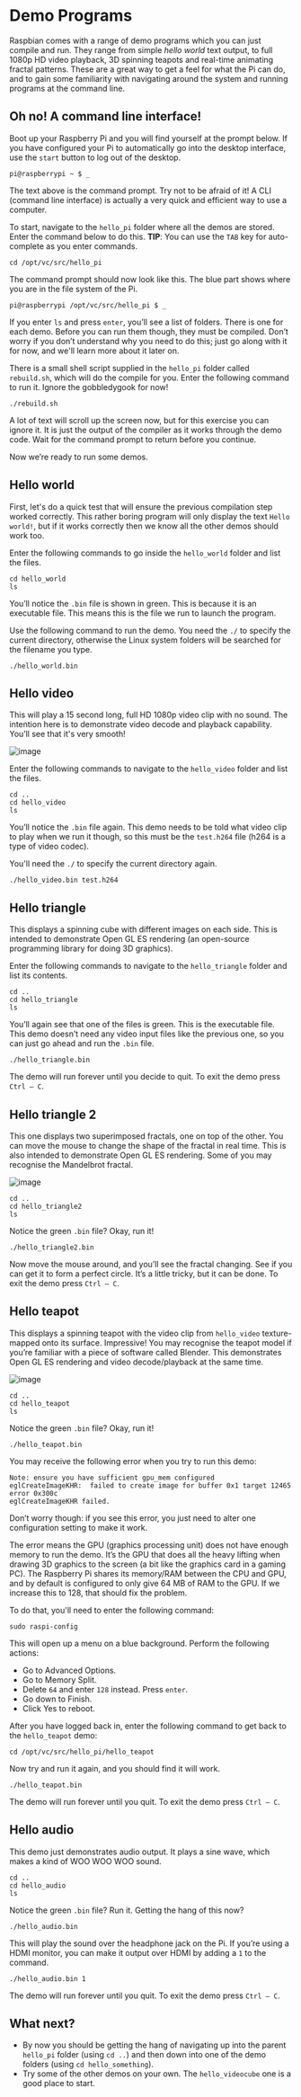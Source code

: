 # Demo Programs

Raspbian comes with a range of demo programs which you can just compile and run. They range from simple *hello world* text output, to full 1080p HD video playback, 3D spinning teapots and real-time animating fractal patterns. These are a great way to get a feel for what the Pi can do, and to gain some familiarity with navigating around the system and running programs at the command line.

## Oh no! A command line interface!

Boot up your Raspberry Pi and you will find yourself at the prompt below. If you have configured your Pi to automatically go into the desktop interface, use the `start` button to log out of the desktop.

`pi@raspberrypi ~ $ _`

The text above is the command prompt. Try not to be afraid of it!  A CLI (command line interface) is actually a very quick and efficient way to use a computer.

To start, navigate to the `hello_pi` folder where all the demos are stored. Enter the command below to do this. **TIP**: You can use the `TAB` key for auto-complete as you enter commands.

`cd /opt/vc/src/hello_pi`

The command prompt should now look like this. The blue part shows where you are in the file system of the Pi.

`pi@raspberrypi /opt/vc/src/hello_pi $ _`

If you enter `ls` and press `enter`, you’ll see a list of folders. There is one for each demo. Before you can run them though, they must be compiled. Don’t worry if you don’t understand why you need to do this; just go along with it for now, and we'll learn more about it later on.

There is a small shell script supplied in the `hello_pi` folder called `rebuild.sh`, which will do the compile for you. Enter the following command to run it. Ignore the gobbledygook for now!

`./rebuild.sh`

A lot of text will scroll up the screen now, but for this exercise you can ignore it. It is just the output of the compiler as it works through the demo code. Wait for the command prompt to return before you continue.

Now we’re ready to run some demos.

## Hello world

First, let's do a quick test that will ensure the previous compilation step worked correctly. This rather boring program will only display the text `Hello world!`, but if it works correctly then we know all the other demos should work too.

Enter the following commands to go inside the `hello_world` folder and list the files.

```
cd hello_world
ls
```

You’ll notice the `.bin` file is shown in green. This is because it is an executable file. This means this is the file we run to launch the program.

Use the following command to run the demo. You need the `./` to specify the current directory, otherwise the Linux system folders will be searched for the filename you type.

`./hello_world.bin`

## Hello video

This will play a 15 second long, full HD 1080p video clip with no sound. The intention here is to demonstrate video decode and playback capability. You’ll see that it's very smooth!

![image](./images/bbb.jpg "Big Buck Bunny")

Enter the following commands to navigate to the `hello_video` folder and list the files.

```
cd ..
cd hello_video
ls
```

You’ll notice the `.bin` file again. This demo needs to be told what video clip to play when we run it though, so this must be the `test.h264` file (h264 is a type of video codec).

You'll need the `./` to specify the current directory again.

`./hello_video.bin test.h264`

## Hello triangle

This displays a spinning cube with different images on each side. This is intended to demonstrate Open GL ES rendering (an open-source programming library for doing 3D graphics).

Enter the following commands to navigate to the `hello_triangle` folder and list its contents.

```
cd ..
cd hello_triangle
ls
```

You’ll again see that one of the files is green. This is the executable file. This demo doesn’t need any video input files like the previous one, so you can just go ahead and run the `.bin` file.

`./hello_triangle.bin`

The demo will run forever until you decide to quit. To exit the demo press `Ctrl – C`.

## Hello triangle 2

This one displays two superimposed fractals, one on top of the other. You can move the mouse to change the shape of the fractal in real time. This is also intended to demonstrate Open GL ES rendering. Some of you may recognise the Mandelbrot fractal.

![image](./images/mandelbrot.jpg "Mandelbrot")

```
cd ..
cd hello_triangle2
ls
```

Notice the green `.bin` file? Okay, run it!

`./hello_triangle2.bin`

Now move the mouse around, and you’ll see the fractal changing. See if you can get it to form a perfect circle. It’s a little tricky, but it can be done. To exit the demo press `Ctrl – C`.

## Hello teapot

This displays a spinning teapot with the video clip from `hello_video` texture-mapped onto its surface. Impressive! You may recognise the teapot model if you’re familiar with a piece of software called Blender. This demonstrates Open GL ES rendering and video decode/playback at the same time.

![image](./images/teapot.jpg "Tea Pot")

```
cd ..
cd hello_teapot
ls
```

Notice the green `.bin` file? Okay, run it!

`./hello_teapot.bin`

You may receive the following error when you try to run this demo:

```
Note: ensure you have sufficient gpu_mem configured
eglCreateImageKHR:  failed to create image for buffer 0x1 target 12465 error 0x300c
eglCreateImageKHR failed.
```

Don’t worry though: if you see this error, you just need to alter one configuration setting to make it work.

The error means the GPU (graphics processing unit) does not have enough memory to run the demo. It’s the GPU that does all the heavy lifting when drawing 3D graphics to the screen (a bit like the graphics card in a gaming PC). The Raspberry Pi shares its memory/RAM between the CPU and GPU, and by default is configured to only give 64 MB of RAM to the GPU. If we increase this to 128, that should fix the problem.

To do that, you'll need to enter the following command:

`sudo raspi-config`

This will open up a menu on a blue background. Perform the following actions:

- Go to Advanced Options.
- Go to Memory Split.
- Delete `64` and enter `128` instead. Press `enter`.
- Go down to Finish.
- Click Yes to reboot.

After you have logged back in, enter the following command to get back to the `hello_teapot` demo:

`cd /opt/vc/src/hello_pi/hello_teapot`

Now try and run it again, and you should find it will work.

`./hello_teapot.bin`

The demo will run forever until you quit. To exit the demo press `Ctrl – C`.

## Hello audio

This demo just demonstrates audio output. It plays a sine wave, which makes a kind of WOO WOO WOO sound.

```
cd ..
cd hello_audio
ls
```

Notice the green `.bin` file? Run it. Getting the hang of this now?

`./hello_audio.bin`

This will play the sound over the headphone jack on the Pi. If you’re using a HDMI monitor, you can make it output over HDMI by adding a `1` to the command.

`./hello_audio.bin 1`

The demo will run forever until you quit. To exit the demo press `Ctrl – C`.

## What next?

- By now you should be getting the hang of navigating up into the parent `hello_pi` folder (using `cd ..`) and then down into one of the demo folders (using `cd hello_something`).  
- Try some of the other demos on your own. The `hello_videocube` one is a good place to start.
